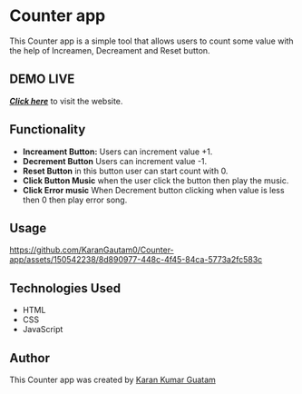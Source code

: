# Counter app

This Counter app is a simple tool that allows users to count some value with the help of Increamen, Decreament and Reset button.

## DEMO LIVE 

[***Click here***](https://karangautam0.github.io/Counter-app/) to visit the website.


## Functionality

- **Increament Button:** Users can increment value +1.
- **Decrement Button**  Users can increment value -1.
- **Reset Button** in this button user can start count with 0.
- **Click Button Music** when the user click the button then play the music.
- **Click Error music** When Decrement button clicking when value is less then 0 then play error song.


## Usage



https://github.com/KaranGautam0/Counter-app/assets/150542238/8d890977-448c-4f45-84ca-5773a2fc583c



## Technologies Used

- HTML
- CSS
- JavaScript

## Author

This Counter app was created by  [Karan Kumar Guatam](https://github.com/KaranGautam0)


